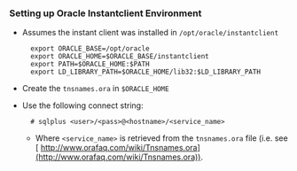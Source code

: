 <!--
Categories:
  - oracle
  - unix
  - linux
Tags:
  - oracle
  - instant client
  - tnsnames
-->

### Setting up Oracle Instantclient Environment ###

- Assumes the instant client was installed in `/opt/oracle/instantclient`

        export ORACLE_BASE=/opt/oracle
        export ORACLE_HOME=$ORACLE_BASE/instantclient
        export PATH=$ORACLE_HOME:$PATH
        export LD_LIBRARY_PATH=$ORACLE_HOME/lib32:$LD_LIBRARY_PATH

- Create the `tnsnames.ora` in `$ORACLE_HOME`

- Use the following connect string:

        # sqlplus <user>/<pass>@<hostname>/<service_name>

  - Where `<service_name>` is retrieved from the `tnsnames.ora` file (i.e. see [ http://www.orafaq.com/wiki/Tnsnames.ora](http://www.orafaq.com/wiki/Tnsnames.ora)).

